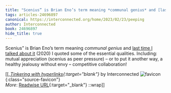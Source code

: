 ```yaml
---
title: "Scenius” is Brian Eno’s term meaning *communal genius* and [last ..."
tags: articles-24696897
canonical: https://interconnected.org/home/2023/02/23/peeping
author: Interconnected
book: 24696897
hide_title: true
---
```


Scenius” is Brian Eno’s term meaning *communal genius* and [last time I talked about it](https://interconnected.org/home/2020/08/18/filtered_for_small_groups) (2020) I quoted some of the essential qualities. Including: mutual appreciation (scenius as peer pressure) – or to put it another way, a healthy jealousy without envy – competitive collaboration!


[[<cite>_[Tinkering with hyperlinks](https://interconnected.org/home/2023/02/23/peeping){:target="_blank"}_</cite> by Interconnected ![favicon](https://s2.googleusercontent.com/s2/favicons?domain=interconnected.org){:class="source-favicon"}<br>
_More_: [Readwise URL](https://readwise.io/open/481232986){:target="_blank"}
::wrap]]
